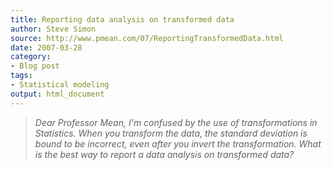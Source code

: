 ```yaml
---
title: Reporting data analysis on transformed data
author: Steve Simon
source: http://www.pmean.com/07/ReportingTransformedData.html
date: 2007-03-28
category:
- Blog post
tags:
- Statistical modeling 
output: html_document
---
```

> *Dear Professor Mean, I\'m confused by the use of transformations in
> Statistics. When you transform the data, the standard deviation is
> bound to be incorrect, even after you invert the transformation. What
> is the best way to report a data analysis on transformed data?*

